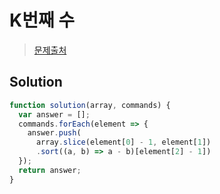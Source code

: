 # K번째 수

>[문제출처](https://programmers.co.kr/learn/courses/30/lessons/42748)

## Solution
```js
function solution(array, commands) {
  var answer = [];
  commands.forEach(element => {
    answer.push(
      array.slice(element[0] - 1, element[1])
      .sort((a, b) => a - b)[element[2] - 1])
  });
  return answer;
}
```
